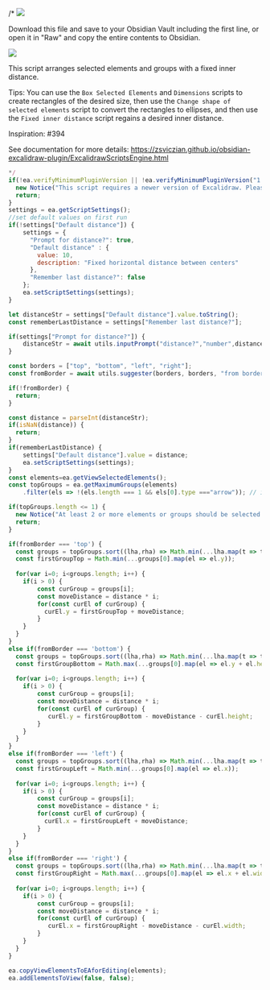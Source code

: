 /*
![](https://raw.githubusercontent.com/zsviczian/obsidian-excalidraw-plugin/master/images/scripts-download-raw.jpg)

Download this file and save to your Obsidian Vault including the first line, or open it in "Raw" and copy the entire contents to Obsidian.

![](https://raw.githubusercontent.com/zsviczian/obsidian-excalidraw-plugin/master/images/scripts-fixed-inner-distance.png)

This script arranges selected elements and groups with a fixed inner distance.

Tips: You can use the `Box Selected Elements` and `Dimensions` scripts to create rectangles of the desired size, then use the `Change shape of selected elements` script to convert the rectangles to ellipses, and then use the `Fixed inner distance` script regains a desired inner distance.

Inspiration: #394

See documentation for more details:
https://zsviczian.github.io/obsidian-excalidraw-plugin/ExcalidrawScriptsEngine.html

```javascript
*/
if(!ea.verifyMinimumPluginVersion || !ea.verifyMinimumPluginVersion("1.5.21")) {
  new Notice("This script requires a newer version of Excalidraw. Please install the latest version.");
  return;
}
settings = ea.getScriptSettings();
//set default values on first run
if(!settings["Default distance"]) {
	settings = {
	  "Prompt for distance?": true,
	  "Default distance" : {
		value: 10,
		description: "Fixed horizontal distance between centers"
	  },
	  "Remember last distance?": false
	};
	ea.setScriptSettings(settings);
}

let distanceStr = settings["Default distance"].value.toString();
const rememberLastDistance = settings["Remember last distance?"];

if(settings["Prompt for distance?"]) {
    distanceStr = await utils.inputPrompt("distance?","number",distanceStr);
}

const borders = ["top", "bottom", "left", "right"];
const fromBorder = await utils.suggester(borders, borders, "from border?");

if(!fromBorder) {
  return;
}

const distance = parseInt(distanceStr);
if(isNaN(distance)) {
  return;
}
if(rememberLastDistance) {
	settings["Default distance"].value = distance;
	ea.setScriptSettings(settings);
}
const elements=ea.getViewSelectedElements();
const topGroups = ea.getMaximumGroups(elements)
    .filter(els => !(els.length === 1 && els[0].type ==="arrow")); // ignore individual arrows

if(topGroups.length <= 1) {
  new Notice("At least 2 or more elements or groups should be selected.");
  return;
}

if(fromBorder === 'top') {
  const groups = topGroups.sort((lha,rha) => Math.min(...lha.map(t => t.y)) - Math.min(...rha.map(t => t.y)));
  const firstGroupTop = Math.min(...groups[0].map(el => el.y));
  
  for(var i=0; i<groups.length; i++) {
    if(i > 0) {
        const curGroup = groups[i];
        const moveDistance = distance * i;
        for(const curEl of curGroup) {
          curEl.y = firstGroupTop + moveDistance;
        }
    }
  }   
}
else if(fromBorder === 'bottom') {
  const groups = topGroups.sort((lha,rha) => Math.min(...lha.map(t => t.y + t.height)) - Math.min(...rha.map(t => t.y + t.height))).reverse();
  const firstGroupBottom = Math.max(...groups[0].map(el => el.y + el.height));
  
  for(var i=0; i<groups.length; i++) {
    if(i > 0) {
        const curGroup = groups[i];
        const moveDistance = distance * i;
        for(const curEl of curGroup) {
           curEl.y = firstGroupBottom - moveDistance - curEl.height;
        }
    }
  }   
}
else if(fromBorder === 'left') {
  const groups = topGroups.sort((lha,rha) => Math.min(...lha.map(t => t.x)) - Math.min(...rha.map(t => t.x)));
  const firstGroupLeft = Math.min(...groups[0].map(el => el.x));
  
  for(var i=0; i<groups.length; i++) {
    if(i > 0) {
        const curGroup = groups[i];
        const moveDistance = distance * i;
        for(const curEl of curGroup) {
          curEl.x = firstGroupLeft + moveDistance;
        }
    }
  }   
}
else if(fromBorder === 'right') {
  const groups = topGroups.sort((lha,rha) => Math.min(...lha.map(t => t.x + t.width)) - Math.min(...rha.map(t => t.x + t.width))).reverse();
  const firstGroupRight = Math.max(...groups[0].map(el => el.x + el.width));
  
  for(var i=0; i<groups.length; i++) {
    if(i > 0) {
        const curGroup = groups[i];
        const moveDistance = distance * i;
        for(const curEl of curGroup) {
           curEl.x = firstGroupRight - moveDistance - curEl.width;
        }
    }
  }   
}

ea.copyViewElementsToEAforEditing(elements);
ea.addElementsToView(false, false);
